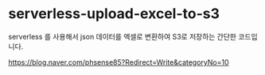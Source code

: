 # serverless-upload-excel-to-s3
serverless 를 사용해서 json 데이터를 엑셀로 변환하여 S3로 저장하는 간단한 코드입니다.

https://blog.naver.com/phsense85?Redirect=Write&categoryNo=10
